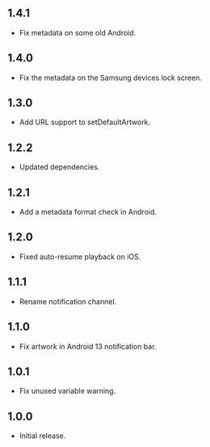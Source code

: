 ## 1.4.1

* Fix metadata on some old Android.

## 1.4.0

* Fix the metadata on the Samsung devices lock screen.

## 1.3.0

* Add URL support to setDefaultArtwork.

## 1.2.2

* Updated dependencies.

## 1.2.1

* Add a metadata format check in Android.

## 1.2.0

* Fixed auto-resume playback on iOS.

## 1.1.1

* Rename notification channel.

## 1.1.0

* Fix artwork in Android 13 notification bar.

## 1.0.1

* Fix unused variable warning.

## 1.0.0

* Initial release.
